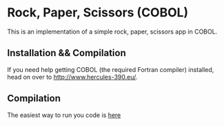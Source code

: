 # Rock, Paper, Scissors (COBOL)

This is an implementation of a simple rock, paper, scissors app in COBOL.

## Installation && Compilation
If you need help getting COBOL (the required Fortran compiler) installed,
head on over to http://www.hercules-390.eu/.

## Compilation

The easiest way to run you code is [here](https://www.jdoodle.com/execute-cobol-online)